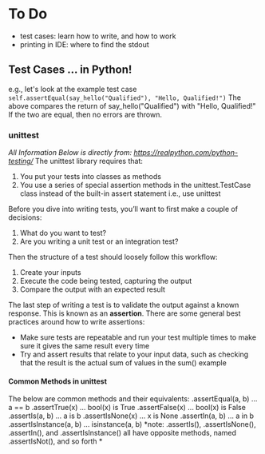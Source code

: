 # To Do
- test cases: learn how to write, and how to work
- printing in IDE: where to find the stdout

## Test Cases ... in Python!
e.g., let's look at the example test case
`self.assertEqual(say_hello("Qualified"), "Hello, Qualified!")`
The above compares the return of say_hello("Qualified") with "Hello, Qualified!" If the two are equal, then no errors are thrown.

### unittest 
_All Information Below is directly from: https://realpython.com/python-testing/_
The unittest library requires that:
1. You put your tests into classes as methods
2. You use a series of special assertion methods in the unittest.TestCase class instead of the built-in assert statement
i.e., use unittest

Before you dive into writing tests, you’ll want to first make a couple of decisions:
1. What do you want to test?
2. Are you writing a unit test or an integration test?

Then the structure of a test should loosely follow this workflow:
1. Create your inputs
2. Execute the code being tested, capturing the output
3. Compare the output with an expected result

The last step of writing a test is to validate the output against a known response. This is known as an **assertion**. There are some general best practices around how to write assertions:
- Make sure tests are repeatable and run your test multiple times to make sure it gives the same result every time
- Try and assert results that relate to your input data, such as checking that the result is the actual sum of values in the sum() example

#### Common Methods in unittest
The below are common methods and their equivalents:
.assertEqual(a, b) ... a == b
.assertTrue(x) ... bool(x) is True
.assertFalse(x)	... bool(x) is False
.assertIs(a, b)	... a is b
.assertIsNone(x) ... x is None
.assertIn(a, b) ... a in b
.assertIsInstance(a, b)	... isinstance(a, b)
*note: .assertIs(), .assertIsNone(), .assertIn(), and .assertIsInstance() all have opposite methods, named .assertIsNot(), and so forth *
